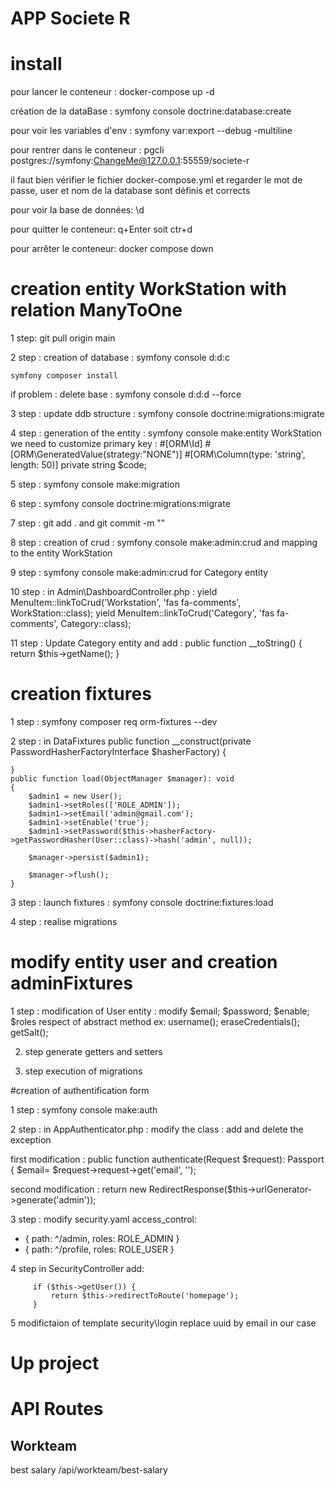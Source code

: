 # APP Societe R

# install
pour lancer le conteneur : docker-compose up -d

création de la dataBase : symfony console doctrine:database:create

pour voir les variables d'env : symfony var:export --debug -multiline

pour rentrer dans le conteneur : pgcli postgres://symfony:ChangeMe@127.0.0.1:55559/societe-r

il faut bien vérifier le fichier docker-compose.yml et regarder le mot de passe, user et nom de la database sont définis et corrects

pour voir la base de données: \d

pour quitter le conteneur: q+Enter soit ctr+d

pour arrêter le conteneur: docker compose down 


# creation entity  WorkStation with relation ManyToOne

1 step: git pull origin main
 
2 step : creation of database : symfony console d:d:c

    symfony composer install
if problem : delete base : symfony console d:d:d --force

3 step : update ddb structure : symfony console doctrine:migrations:migrate

4 step : generation of the entity : symfony console make:entity WorkStation
we need to customize primary key :
    #[ORM\Id]
    #[ORM\GeneratedValue(strategy:"NONE")]
    #[ORM\Column(type: 'string', length: 50)]
    private string $code;


5 step : symfony console make:migration

6 step : symfony console doctrine:migrations:migrate

7 step : git add . and git commit -m ""

8 step : creation of crud : symfony console make:admin:crud and mapping to the entity WorkStation

9 step : symfony console make:admin:crud 
for Category entity

10 step : in Admin\DashboardController.php :
    yield MenuItem::linkToCrud('Workstation', 'fas fa-comments', WorkStation::class);
    yield MenuItem::linkToCrud('Category', 'fas fa-comments', Category::class);

11 step : Update Category entity and add :
    public function __toString()
    {
    return $this->getName();
    }

# creation fixtures

1 step :  symfony composer req orm-fixtures --dev

2 step : in DataFixtures
public function __construct(private PasswordHasherFactoryInterface $hasherFactory)
{

    }
    public function load(ObjectManager $manager): void
    {
        $admin1 = new User();
        $admin1->setRoles(['ROLE_ADMIN']);
        $admin1->setEmail('admin@gmail.com');
        $admin1->setEnable('true');
        $admin1->setPassword($this->hasherFactory->getPasswordHasher(User::class)->hash('admin', null));

        $manager->persist($admin1);

        $manager->flush();
    }

3 step : launch fixtures :
    symfony console doctrine:fixtures:load

4 step : realise migrations

# modify entity user and creation adminFixtures

1 step : modification of User entity : 
modify $email; $password; $enable; $roles 
respect of abstract method ex: username(); eraseCredentials(); getSalt();

2. step generate getters and setters

3. step execution of migrations

#creation of authentification form

1 step : symfony console make:auth

2 step : in AppAuthenticator.php : modify the class : add and delete the exception

first modification : public function authenticate(Request $request): Passport
{
$email= $request->request->get('email', '');

second modification : return new RedirectResponse($this->urlGenerator->generate('admin'));

3 step : modify security.yaml
access_control:
- { path: ^/admin, roles: ROLE_ADMIN }
- { path: ^/profile, roles: ROLE_USER }

4 step in SecurityController add:

         if ($this->getUser()) {
             return $this->redirectToRoute('homepage');
         }

5 modifictaion of template security\login replace uuid by email in our case


# Up project

# API Routes

## Workteam
best salary 
/api/workteam/best-salary
